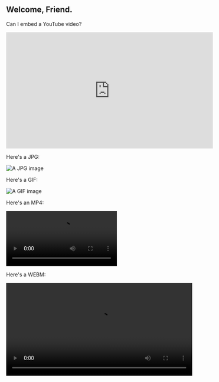 ## Welcome, Friend.

Can I embed a YouTube video?

<div class="video-container-youtube-16x9">
  <iframe src="https://www.youtube-nocookie.com/embed/mEi8m55-Zdk?rel=0" height="315" width="560" allowfullscreen="" frameborder="0">
  </iframe>
</div>


Here's a JPG:

![A JPG image](https://brjordan.github.io/media/b.jpg)


Here's a GIF:

![A GIF image](https://brjordan.github.io/media/radioBoxes.gif)


Here's an MP4:

<video src="media/headsplode(hangouts).mp4" preload="auto" loop onclick="if(this.paused){
        this.play();
    }else{
        this.pause();
    }">
</video>


Here's a WEBM:

<video src="media/brodyNodFixLQ4.webm" preload="auto" loop width="100%" height="auto" onclick="if(this.paused){
        this.play();
    }else{
        this.pause();
    }">
</video>
